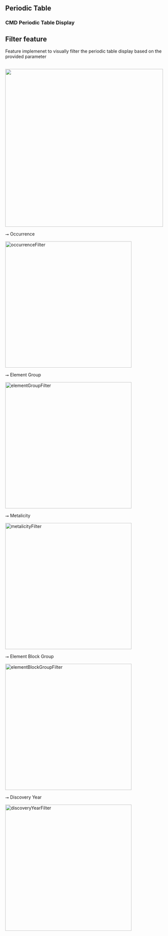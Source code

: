 <h2>Periodic Table</h2>
<h3>CMD Periodic Table Display</h3>

<h2>Filter feature</h2>
<p>Feature implemenet to visually filter the periodic table display based on the provided parameter</p>

<br/>
<img src="https://github.com/user-attachments/assets/d1cd675c-4054-4234-8fd7-c5658fc51f15" width="auto" height="500" />

<p>⭢   Occurrence</p>
<img src="https://github.com/user-attachments/assets/8f21f159-8e74-4126-8c00-ca78abc451e1" alt="occurrenceFilter" width="400" height="auto" />
<p>⭢   Element Group</p>
<img src="https://github.com/user-attachments/assets/9c15593c-8094-4cf1-b397-58304bd41f31" alt="elementGroupFilter" width="400" height="auto" />
<p>⭢   Metalicity</p>
<img src="https://github.com/user-attachments/assets/7dc9db10-06ba-412a-9401-6b64a226baaf" alt="metalicityFilter" width="400" height="auto" />
<p>⭢   Element Block Group</p>
<img src="https://github.com/user-attachments/assets/28a00771-e6b1-4026-92b2-661c94a400c4" alt="elementBlockGroupFilter" width="400" height="auto" />
<p>⭢   Discovery Year</p>
<img src="https://github.com/user-attachments/assets/51d0eebc-653d-46ab-a6da-7876ea368209" alt="discoveryYearFilter" width="400" height="auto" />

